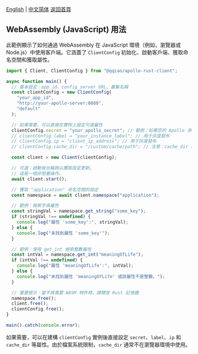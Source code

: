 [English](../en/JavaScript-Usage.md) | [中文简体](../zh-CN/JavaScript-Usage.md)
[返回首頁](Home.md)

## WebAssembly (JavaScript) 用法

此範例顯示了如何通過 WebAssembly 在 JavaScript 環境（例如，瀏覽器或 Node.js）中使用客戶端。它涵蓋了 `ClientConfig` 初始化、啟動客戶端、獲取命名空間和獲取屬性。

```javascript
import { Client, ClientConfig } from "@qqiao/apollo-rust-client";

async function main() {
  // 基本設定：app_id、config_server URL、叢集名稱
  const clientConfig = new ClientConfig(
    "your_app_id",
    "http://your-apollo-server:8080",
    "default"
  );

  // 如果需要，可以直接在實例上設定可選屬性
  clientConfig.secret = "your_apollo_secret"; // 範例：如果您的 Apollo 命名空間需要金鑰
  // clientConfig.label = "your_instance_label"; // 用于灰度發布
  // clientConfig.ip = "client_ip_address"; // 用于灰度發布
  // clientConfig.cache_dir = "/custom/cache/path"; // 注意：cache_dir 在瀏覽器環境中不太常用

  const client = new Client(clientConfig);

  // 可選：啟動後台輪詢以獲取設定更新。
  // 這是一個非阻塞操作。
  await client.start();

  // 獲取 "application" 命名空間的設定
  const namespace = await client.namespace("application");

  // 範例：檢索字串屬性
  const stringVal = namespace.get_string("some_key");
  if (stringVal !== undefined) {
    console.log("屬性 'some_key':", stringVal);
  } else {
    console.log("未找到屬性 'some_key'");
  }

  // 範例：使用 get_int 檢索整數屬性
  const intVal = namespace.get_int("meaningOfLife");
  if (intVal !== undefined) {
    console.log("屬性 'meaningOfLife':", intVal);
  } else {
    console.log("未找到屬性 'meaningOfLife' 或該屬性不是整數。");
  }

  // 重要提示：當不再需要 WASM 物件時，請釋放 Rust 記憶體
  namespace.free();
  client.free();
  clientConfig.free();
}

main().catch(console.error);
```

如果需要，可以在建構 `clientConfig` 實例後直接設定 `secret`、`label`、`ip` 和 `cache_dir` 等屬性。由於檔案系統限制，`cache_dir` 通常不在瀏覽器環境中使用。
